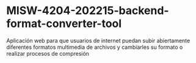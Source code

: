 # MISW-4204-202215-backend-format-converter-tool
Aplicación web para que usuarios de internet puedan subir abiertamente diferentes formatos multimedia de archivos y cambiarles su formato o realizar procesos de compresión
